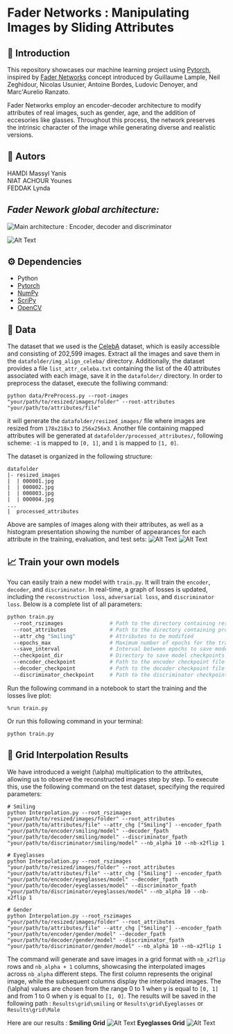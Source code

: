 # Fader Networks : Manipulating Images by Sliding Attributes

## 🚀 Introduction

This repository showcases our machine learning project using [Pytorch](https://pytorch.org/), inspired by [Fader Networks](https://arxiv.org/abs/1706.00409) concept introduced by Guillaume Lample, Neil Zeghidour, Nicolas Usunier, Antoine Bordes, Ludovic Denoyer, and Marc'Aurelio Ranzato.

Fader Networks employ an encoder-decoder architecture to modify attributes of real images, such as gender, age, and the addition of eccesories like glasses. Throughout this process, the network preserves the intrinsic character of the image while generating diverse and realistic versions.

## 🤝 Autors

HAMDI Massyl Yanis  
NIAT ACHOUR Younes   
FEDDAK Lynda  

## *Fader Nework global architecture:*

![Main architecture : Encoder, decoder and discriminator](Results/architecture.png)

![Alt Text](Results/detailed%20architecture.png "Detailed architecture : Encoder, decoder and discriminator")

## ⚙️ Dependencies
- Python
- [Pytorch](https://pytorch.org/)
- [NumPy](https://numpy.org/)
- [ScriPy](https://scipy.org/)
- [OpenCV](https://opencv.org/)

## 📁 Data
The dataset that we used is the [CelebA](https://mmlab.ie.cuhk.edu.hk/projects/CelebA.html) dataset, which is easily accessible and consisting of 202,599 images. Extract all the images and save them in the `datafolder/img_align_celeba/` directory. Additionally, the dataset provides a file `list_attr_celeba.txt` containing the list of the 40 attributes associated with each image, save it in the `datafolder/` directory. In order to preprocess the dataset, execute the folliwing command: 
```batch
python data/PreProcess.py --root-images "your/path/to/resized/images/folder" --root-attributes "your/path/to/attributes/file"
```

it will generate the `datafolder/resized_images/` file where images are resized from `178x218x3` to `256x256x3`. Another file containing mapped attributes will be generated at `datafolder/processed_attributes/`, following scheme: `-1` is mapped to `[0, 1]`, and `1` is mapped to `[1, 0]`. 

The dataset is organized in the following structure:
```
datafolder
|- resized_images
|  | 000001.jpg
|  | 000002.jpg
|  | 000003.jpg
|  | 000004.jpg
...
|  processed_attributes
```
Above are samples of images along with their attributes, as well as a histogram presentation showing the number of appearances for each attribute in the training, evaluation, and test sets:
![Alt Text](Results/dataset.png "Dataset Overview: Sample Images")
![Alt Text](Results/histogram_attributes.png "Distribution of Attribute Appearances in Training, Evaluation, and Test Sets")

## 📈 Train your own models
You can easily train a new model with `train.py`. It will train the `encoder`, `decoder`, and `discriminator`. In real-time, a graph of losses is updated, including the `reconstruction loss`, `adversarial loss`, and `discriminator loss`. Below is a complete list of all parameters:

```bash
python train.py
  --root_rszimages               # Path to the directory containing resized images
  --root_attributes              # Path to the directory containing processed attributes
  --attr_chg "Smiling"           # Attributes to be modified 
  --epochs_max                   # Maximum number of epochs for the training loop
  --save_interval                # Interval between epochs to save model checkpoints
  --checkpoint_dir               # Directory to save model checkpoints
  --encoder_checkpoint           # Path to the encoder checkpoint file for resuming training
  --decoder_checkpoint           # Path to the decoder checkpoint file for resuming training
  --discriminator_checkpoint     # Path to the discriminator checkpoint file for resuming training
```

Run the following command in a notebook to start the training and the losses live plot:
```batch
%run train.py 
```

Or run this following command in your terminal:

```batch
python train.py 
```

## 📍 Grid Interpolation Results
We have introduced a weight (\alpha) multiplication to the attributes, allowing us to observe the reconstructed images step by step. To execute this, use the following command on the test dataset, specifying the required parameters:

```batch
# Smiling
python Interpolation.py --root_rszimages "your/path/to/resized/images/folder" --root_attributes "your/path/to/attributes/file" --attr_chg ["Smiling"] --encoder_fpath "your/path/to/encoder/smiling/model" --decoder_fpath "your/path/to/decoder/smiling/model" --discriminator_fpath "your/path/to/discriminator/smiling/model" --nb_alpha 10 --nb-x2flip 1 

# Eyeglasses
python Interpolation.py --root_rszimages "your/path/to/resized/images/folder" --root_attributes "your/path/to/attributes/file" --attr_chg ["Smiling"] --encoder_fpath "your/path/to/encoder/eyeglasses/model" --decoder_fpath "your/path/to/decoder/eyeglasses/model" --discriminator_fpath "your/path/to/discriminator/eyeglasses/model" --nb_alpha 10 --nb-x2flip 1 

# Gender
python Interpolation.py --root_rszimages "your/path/to/resized/images/folder" --root_attributes "your/path/to/attributes/file" --attr_chg ["Smiling"] --encoder_fpath "your/path/to/encoder/gender/model" --decoder_fpath "your/path/to/decoder/gender/model" --discriminator_fpath "your/path/to/discriminator/gender/model" --nb_alpha 10 --nb-x2flip 1 

```

The command will generate and save images in a grid format with `nb_x2flip` rows and `nb_alpha + 1` columns, showcasing the interpolated images across `nb_alpha` different steps. The first column represents the original image, while the subsequent columns display the interpolated images. The (\alpha) values are chosen from the range 0 to 1 when y is equal to `[0, 1]` and from 1 to 0 when y is equal to `[1, 0]`. The results will be saved in the following path : `Results\grid\smiling` or `Results\grid\Eyeglasses` or  `Results\grid\Male` 

Here are our results :
**Smiling Grid**
![Alt Text](Results/smiling_grid.png "Interpolated Results: Smiling Grid")
**Eyeglasses Grid**
![Alt Text](Results/eyeglasses_grid.png "Interpolated Results: Eyeglasses Grid")

